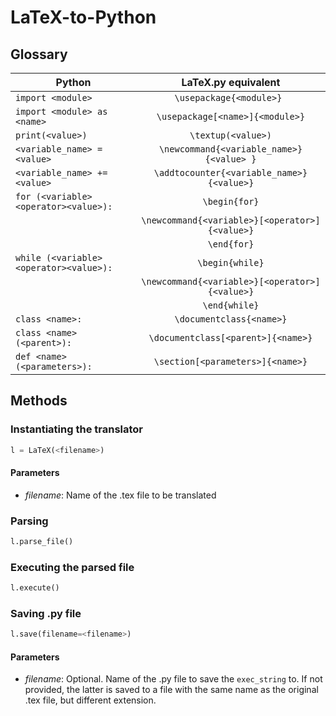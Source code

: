 # LaTeX-to-Python

## Glossary

| Python                                | LaTeX.py equivalent                            |
| ------------------------------------- |:----------------------------------------------:|
| `import <module>`                     | `\usepackage{<module>} `                       |
| `import <module> as <name>`           | `\usepackage[<name>]{<module>}`                |
| `print(<value>)`                      | `\textup(<value>)`                             |
| `<variable_name> = <value>`           | `\newcommand{<variable_name>}{<value> }`       |
| `<variable_name> += <value>`          | `\addtocounter{<variable_name>}{<value>}`      |
| `for (<variable><operator><value>):`  | `\begin{for}`                                  |
|                                       | `\newcommand{<variable>}[<operator>]{<value>}` |
|                                       | `\end{for}`                                    |
| `while (<variable><operator><value>):`| `\begin{while}`                                |
|                                       | `\newcommand{<variable>}[<operator>]{<value>}` |
|                                       | `\end{while}`                                  |
| `class <name>:`                       | `\documentclass{<name>}`                       |
| `class <name>(<parent>):`             | `\documentclass[<parent>]{<name>}`             |
| `def <name>(<parameters>):`           | `\section[<parameters>]{<name>}`               |

## Methods

### Instantiating the translator
```python
l = LaTeX(<filename>)
```
#### Parameters
* *filename*: Name of the .tex file to be translated

### Parsing
```python
l.parse_file()
```
### Executing the parsed file
```python
l.execute()
```
### Saving .py file
```python
l.save(filename=<filename>)
```
#### Parameters
* *filename*: Optional. Name of the .py file to save the `exec_string` to. If not provided, the latter is saved to a file with the same name as the original .tex file, but different extension.
